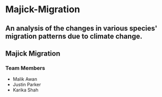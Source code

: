 # Majick-Migration
## An analysis of the changes in various species' migration patterns due to climate change.

## Majick Migration
### Team Members
   * Malik Awan
   * Justin Parker
   * Karika Shah

